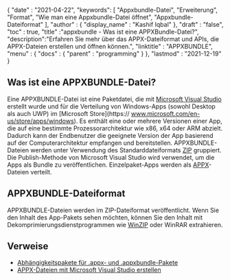 {
  "date" : "2021-04-22",
  "keywords": [ "Appxbundle-Datei", "Erweiterung", "Format", "Wie man eine Appxbundle-Datei öffnet", "Appxbundle-Dateiformat" ],
  "author" : {
    "display_name" : "Kashif Iqbal"
},
  "draft" : "false",
  "toc" : true,
  "title" :"appxbundle - Was ist eine APPXBundle-Datei?",
  "description":"Erfahren Sie mehr über das APPX-Dateiformat und APIs, die APPX-Dateien erstellen und öffnen können.",
  "linktitle" : "APPXBUNDLE",
  "menu" : {
    "docs" : {
      "parent" : "programming"
}
},
  "lastmod" : "2021-12-19"
}

## Was ist eine APPXBUNDLE-Datei?

Eine APPXBUNDLE-Datei ist eine Paketdatei, die mit [Microsoft Visual Studio](https://visualstudio.microsoft.com/) erstellt wurde und für die Verteilung von Windows-Apps (sowohl Desktop als auch UWP) im [Microsoft Store](https:// www.microsoft.com/en-us/store/apps/windows). Es enthält eine oder mehrere Versionen einer App, die auf eine bestimmte Prozessorarchitektur wie x86, x64 oder ARM abzielt. Dadurch kann der Endbenutzer die geeignete Version der App basierend auf der Computerarchitektur empfangen und bereitstellen. APPXBUNDLE-Dateien werden unter Verwendung des Standarddateiformats [ZIP](/de/compression/zip/) gruppiert. Die Publish-Methode von Microsoft Visual Studio wird verwendet, um die Apps als Bundle zu veröffentlichen. Einzelpaket-Apps werden als [APPX](/de/programming/appx/)-Dateien verteilt.

## APPXBUNDLE-Dateiformat

APPXBUNDLE-Dateien werden im ZIP-Dateiformat veröffentlicht. Wenn Sie den Inhalt des App-Pakets sehen möchten, können Sie den Inhalt mit Dekomprimierungsdienstprogrammen wie [WinZIP](https://www.winzip.com/en/) oder WinRAR extrahieren.

## Verweise

* [Abhängigkeitspakete für .appx- und .appxbundle-Pakete](https://www.ibm.com/docs/en/maas360?topic=catalog-dependency-packages-appx-appxbundle-packages)
* [APPX-Dateien mit Microsoft Visual Studio erstellen](https://learn.microsoft.com/en-us/windows/msix/desktop/vs-package-overview)

